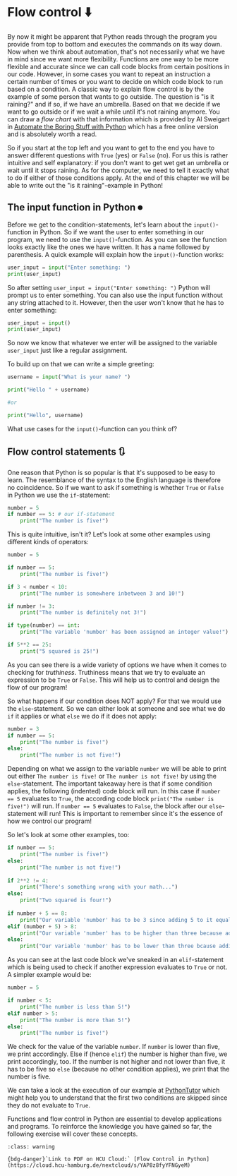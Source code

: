 # Flow control ⬇️
By now it might be apparent that Python reads through the program you provide from top to bottom and executes the commands on its way down. Now when we think about automation, that's not necessarily what we have in mind since we want more flexibility. Functions are one way to be more flexible and accurate since we can call code blocks from certain positions in our code. However, in some cases you want to repeat an instruction a certain number of times or you want to decide on which code block to run based on a condition. A classic way to explain flow control is by the example of some person that wants to go outside. The question is "is it raining?" and if so, if we have an umbrella. Based on that we decide if we want to go outside or if we wait a while until it's not raining anymore. You can draw a *flow chart* with that information which is provided by Al Sweigart in [Automate the Boring Stuff with Python](https://automatetheboringstuff.com/2e/chapter2/) which has a free online version and is absolutely worth a read.

So if you start at the top left and you want to get to the end you have to answer different questions with `True` (yes) or `False` (no). For us this is rather intuitive and self explanatory: if you don't want to get wet get an umbrella or wait until it stops raining. As for the computer, we need to tell it exactly what to do if either of those conditions apply. At the end of this chapter we will be able to write out the "is it raining"-example in Python!

## The input function in Python ⏺
Before we get to the condition-statements, let's learn about the `input()`-function in Python. So if we want the user to enter something in our program, we need to use the `input()`-function. As you can see the function looks exactly like the ones we have written. It has a name followed by parenthesis. A quick example will explain how the `input()`-function works:

```python
user_input = input("Enter something: ")
print(user_input)
```

So after setting `user_input = input("Enter something: ")` Python will prompt us to enter something. You can also use the input function without any string attached to it. However, then the user won't know that he has to enter something:

```python
user_input = input()
print(user_input)
```

So now we know that whatever we enter will be assigned to the variable `user_input` just like a regular assignment.

To build up on that we can write a simple greeting:

```python
username = input("What is your name? ")

print("Hello " + username)

#or

print("Hello", username)
```

What use cases for the `input()`-function can you think of?

## Flow control statements 🔃
One reason that Python is so popular is that it's supposed to be easy to learn. The resemblance of the syntax to the English language is therefore no coincidence. So if we want to ask if something is whether `True` or `False` in Python we use the `if`-statement:

```python
number = 5
if number == 5: # our if-statement    
    print("The number is five!")
```

This is quite intuitive, isn't it? Let's look at some other examples using different kinds of operators:

```python
number = 5

if number == 5:
    print("The number is five!")

if 3 < number < 10:
    print("The number is somewhere inbetween 3 and 10!")

if number != 3:
    print("The number is definitely not 3!")

if type(number) == int:
    print("The variable 'number' has been assigned an integer value!")

if 5**2 == 25:
    print("5 squared is 25!")
```

As you can see there is a wide variety of options we have when it comes to checking for  *truthiness*. Truthiness means that we try to evaluate an expression to be `True` or `False`. This will help us to control and design the flow of our program!

So what happens if our condition does NOT apply? For that we would use the `else`-statement. So we can either look at someone and see what we do `if` it applies or what `else` we do if it does not apply:

```python
number = 3
if number == 5:
    print("The number is five!")
else:
    print("The number is not five!")
```

Depending on what we assign to the variable `number` we will be able to print out either `The number is five!` or `The number is not five!` by using the `else`-statement. The important takeaway here is that if some condition applies, the following (indented) code block will run. In this case if `number == 5` evaluates to `True`, the according code block `print("The number is five!")` will run. If  `number == 5` evaluates to `False`, the block after our `else`-statement will run! This is important to remember since it's the essence of how we control our program!

So let's look at some other examples, too:

```python
if number == 5:    
    print("The number is five!")
else:
    print("The number is not five!")
    
if 2**2 != 4:
    print("There's something wrong with your math...")
else:
    print("Two squared is four!")
    
if number + 5 == 8:
    print("Our variable 'number' has to be 3 since adding 5 to it equals to 8.")
elif (number + 5) > 8:
    print("Our variable 'number' has to be higher than three because adding 5 to it equals in something higher than 8!")
else:
    print("Our variable 'number' has to be lower than three bcause adding 5 to it equals in something lower than 8!")
```

As you can see at the last code block we've sneaked in an `elif`-statement which is being used to check if another expression evaluates to `True` or not. A simpler example would be:

```python
number = 5

if number < 5:
    print("The number is less than 5!")
elif number > 5:
    print("The number is more than 5!")
else:
    print("The number is five!")
```

We check for the value of the variable `number`. If `number` is lower than five, we print accordingly. Else if (hence `elif`) the number is higher than five, we print accordingly, too. If the number is not higher and not lower than five, it has to be five so `else` (because no other condition applies), we print that the number is five.

We can take a look at the execution of our example at [PythonTutor](https://pythontutor.com/visualize.html#code=number%20%3D%205%0Aif%20number%20%3C%205%3A%0A%20%20%20%20print%28%22The%20number%20is%20less%20than%205!%22%29%0Aelif%20number%20%3E%205%3A%0A%20%20%20%20print%28%22The%20number%20is%20more%20than%205!%22%29%0Aelse%3A%0A%20%20%20%20print%28%22The%20number%20is%20five!%22%29&cumulative=false&curInstr=0&heapPrimitives=nevernest&mode=display&origin=opt-frontend.js&py=3&rawInputLstJSON=%5B%5D&textReferences=false) which might help you to understand that the first two conditions are skipped since they do not evaluate to `True`.

Functions and flow control in Python are essential to develop applications and programs. To reinforce the knowledge you have gained so far, the following exercise will cover these concepts.


`````{admonition} Fourth Python Task:
:class: warning

{bdg-danger}`Link to PDF on HCU Cloud:` [Flow Control in Python](https://cloud.hcu-hamburg.de/nextcloud/s/YAP8z8fyYFNGyeM)
`````